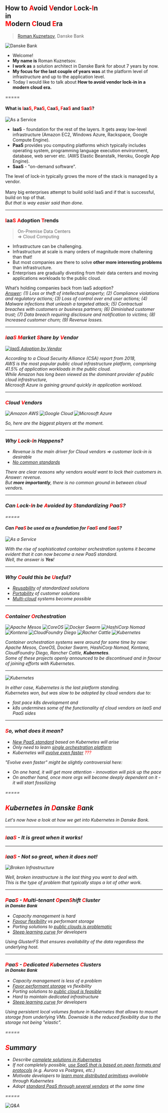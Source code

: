 ## How to <font color='red'>A</font>void <font color='red'>V</font>endor <font color='red'>L</font>ock-<font color='red'>I</font>n<br /> in <br /> <font color='red'>M</font>odern <font color='red'>C</font>loud <font color='red'>E</font>ra

> [Roman Kuznetsov](https://www.linkedin.com/in/kuznero), Danske Bank

![Danske Bank](/images/danskebank-logo.jpg)

<aside class="notes">
<ul>
<li>Welcome!</li>
<li><b>My name is</b> Roman Kuznetsov.</li>
<li><b>I work as</b> a solution architect in Danske Bank for about 7 years by now.</li>
<li><b>My focus for the last couple of years was</b> at the platform level of infrastructure and up to the application level.</li>
<li>Today I would like to talk about <b>How to avoid vendor lock-in in a modern cloud era.</b></li>
</ul>
</aside>

=====

#### What is <font color='red'>I</font>aa<font color='red'>S</font>, <font color='red'>P</font>aa<font color='red'>S</font>, <font color='red'>C</font>aa<font color='red'>S</font>, <font color='red'>F</font>aa<font color='red'>S</font> and <font color='red'>S</font>aa<font color='red'>S</font>?

![As a Service](/images/aas.png)

<aside class="notes">
<ul>
<li><b>IaaS</b> - foundation for the rest of the layers. It gets away low-level infrastructure (Amazon EC2, Windows Azure, Rackspace, Google Compute Engine).</li>
<li><b>PaaS</b> provides you computing platforms which typically includes operating system, programming language execution environment, database, web server etc. (AWS Elastic Beanstalk, Heroku, Google App Engine).</li>
<li><b>SaaS</b> - "on-demand software".</li>
</ul>
The level of lock-in typically grows the more of the stack is managed by a vendor.
<br />
<br />
Many big enterprises attempt to build solid IaaS and if that is successful, build on top of that.<br />
<i>But that is way easier said than done.</i>
</aside>

-----

### <font color='red'>I</font>aa<font color='red'>S</font> <font color='red'>A</font>doption <font color='red'>T</font>rends

> On-Premise Data Centers <br /> => Cloud Computing

<aside class="notes">
<ul>
<li>Infrastructure can be challenging.</li>
<li>Infrastructure at scale is many orders of magnitude more challening than that!</li>
<li>But most companies are there to solve <b>other more interesting problems</b> than infrastructure.</li>
<li>Enterprises are gradually divesting from their data centers and moving applications workloads to the public cloud.</li>
</ul>
What’s holding companies back from IaaS adoption?<br /> <i><a href="https://www.skyhighnetworks.com/cloud-security-blog/9-cloud-computing-security-risks-every-company-faces/">Answer</a>: (1) Loss or theft of intellectual property; (2) Compliance violations and regulatory actions; (3) Loss of control over end user actions; (4) Malware infections that unleash a targeted attack; (5) Contractual breaches with customers or business partners; (6) Diminished customer trust; (7) Data breach requiring disclosure and notification to victims; (8) Increased customer churn; (9) Revenue losses.
</aside>

-----

### <font color='red'>I</font>aa<font color='red'>S</font> <font color='red'>M</font>arket <font color='red'>S</font>hare by <font color='red'>V</font>endor

[![IaaS Adoption by Vendor](/images/iaas-adoption-by-vendor.png)](https://info.skyhighnetworks.com/WP-CSA-Survey-Custom-Applications-and-IaaS-Survey-Report_Banner-Cloud-MFE.html?Source=Website&LSource=Website)

<aside class="notes">
According to a <i>Cloud Security Alliance (CSA)</i> report from 2018,<br />
AWS is the most popular public cloud infrastructure platform, comprising 41.5% of application workloads in the public cloud.<br />
While Amazon has long been viewed as the dominant provider of public cloud infrastructure,<br />
Microsoft Azure is gaining ground quickly in application workload.
</aside>

-----

### <font color='red'>C</font>loud <font color='red'>V</font>endors

![Amazon AWS](/images/amazon-aws.png)
![Google Cloud](/images/google-cloud.jpg)
![Microsoft Azure](/images/microsoft-azure.png)

<aside class="notes">
So, here are the biggest players at the moment.
</aside>

-----

### Why <font color='red'>L</font>ock-<font color='red'>I</font>n Happens?

<ul>
<li class="fragment" data-fragment-index="1">Revenue is the main driver for Cloud vendors => customer lock-in is desirable</li>
<li class="fragment" data-fragment-index="2"><span style="text-decoration: underline;">No common standards</span></li>
</ul>

<aside class="notes">
There are clear reasons why vendors would want to lock their customers in.<br />
<i>Answer:</i> revenue.<br />
But <b>more importantly</b>, there is no common ground in between cloud vendors.
</aside>

-----

### Can <font color='red'>L</font>ock-<font color='red'>I</font>n be <font color='red'>A</font>voided by <font color='red'>S</font>tandardizing <font color='red'>P</font>aa<font color='red'>S</font>?

=====

#### Can <font color='red'>P</font>aa<font color='red'>S</font> be used as a foundation for <font color='red'>F</font>aa<font color='red'>S</font> and <font color='red'>S</font>aa<font color='red'>S</font>?

![As a Service](/images/aas-with-paas-foundation.png)

<aside class="notes">
With the rise of sophisticated container orchestration systems it became evident that it can now become a new PaaS standard.<br />
Well, the answer is <b>Yes</b>!
</aside>

-----

### Why <font color='red'>C</font>ould this be <font color='red'>U</font>seful?

<ul>
<li class="fragment" data-fragment-index="1"><span style="text-decoration: underline;">Reusability</span> of standardized solutions</li>
<li class="fragment" data-fragment-index="2"><span style="text-decoration: underline;">Portability</span> of customer solutions</li>
<li class="fragment" data-fragment-index="3"><span style="text-decoration: underline;">Multi-cloud</span> systems become possible</li>
</ul>

-----

### <font color='red'>C</font>ontainer <font color='red'>O</font>rchestration

![Apache Mesos](/images/apache-mesos.png)
![CoreOS](/images/coreos.jpg)
![Docker Swarm](/images/docker-swarm.png)
![HashiCorp Nomad](/images/hashicorp-nomad.png)
![Kontena](/images/kontena.png)
![CloudFoundry Diego](/images/cloud-foundry-diego.png)
![Racher Cattle](/images/rancher-cattle.png)
![Kubernetes](/images/kubernetes.png)

<aside class="notes">
Container orchestration systems were around for some time by now: Apache Mesos, CoreOS, Docker Swarm, HashiCorp Nomad, Kontena, CloudFoundry Diego, Rancher Cattle, <b>Kubernetes</b>.
<br />
Some of these projects openly announced to be discontinued and in favour of joining efforts with Kubernetes.
</aside>

-----

![Kubernetes](/images/winner-kubernetes.jpg)

<aside class="notes">
In either case, Kubernetes is the last platform standing.<br />
Kubernetes won, but was slow to be adopted by cloud vendors due to:<br />
<ul>
<li>fast pace k8s development and</li>
<li>k8s undermines some of the functionality of cloud vendors on IaaS and PaaS sides</li>
</aside>

-----

### <font color='red'>S</font>o, what does it mean?

<ul>
<li class="fragment" data-fragment-index="1"><span style="text-decoration: underline;">New PaaS standard</span> based on Kubernetes will arise</li>
<li class="fragment" data-fragment-index="2">Only need to learn <span style="text-decoration: underline;">single orchestration platform</span></li>
<li class="fragment" data-fragment-index="3">Kubernetes will <span style="text-decoration: underline;">evolve even faster</span> <font color='red'>???</font></li>
</ul>

<aside class="notes">
"Evolve even faster" might be slightly controversial here:
<ul>
<li>On one hand, it will get more attention - innovation will pick up the pace</li>
<li>On another hand, once more orgs will become deeply dependent on it - it will start fossilizing</li>
</ul>
</aside>

=====

## <font color='red'>K</font>ubernetes in <font color='red'>D</font>anske <font color='red'>B</font>ank

<aside class="notes">
Let's now have a look at how we get into Kubernetes in Danske Bank.
</aside>

-----

### <font color='red'>I</font>aa<font color='red'>S</font> - It is great when it works!

-----

### <font color='red'>I</font>aa<font color='red'>S</font> - Not so great, when it does not!

![Broken Infrastructure](/images/broken-infrastructure.jpg)

<aside class="notes">
Well, broken inrastructure is the last thing you want to deal with.<br />
This is the type of problem that typically stops a lot of other work.
</aside>

-----

### <font color='red'>P</font>aa<font color='red'>S</font> - <font color='red'>M</font>ulti-tenant <font color='red'>O</font>pen<font color='red'>S</font>hift <font color='red'>C</font>luster <br /> <small>in Danske Bank</small>

<ul>
<li class="fragment" data-fragment-index="1">Capacity management is hard</li>
<li class="fragment" data-fragment-index="2"><span style="text-decoration: underline;">Favour flexibility</span> vs performant storage</li>
<li class="fragment" data-fragment-index="3">Porting solutions to <span style="text-decoration: underline;">public clouds is problematic</span></li>
<li class="fragment" data-fragment-index="4"><span style="text-decoration: underline;">Steep learning curve</span> for developers</li>
</ul>

<aside class="notes">
Using GlusterFS that ensures availability of the data regardless the underlying host.
</aside>

-----

### <font color='red'>P</font>aa<font color='red'>S</font> - <font color='red'>D</font>edicated <font color='red'>K</font>ubernetes <font color='red'>C</font>lusters <br /> <small>in Danske Bank</small>

<ul>
<li class="fragment" data-fragment-index="1">Capacity management is less of a problem</li>
<li class="fragment" data-fragment-index="2"><span style="text-decoration: underline;">Favor performant storage</span> vs flexibility</li>
<li class="fragment" data-fragment-index="3">Porting solutions to <span style="text-decoration: underline;">public cloud is feasible</span></li>
<li class="fragment" data-fragment-index="4">Hard to maintain dedicated infrastructure</li>
<li class="fragment" data-fragment-index="5"><span style="text-decoration: underline;">Steep learning curve</span> for developers</li>
</ul>

<aside class="notes">
Using persistent local volumes feature in Kubernetes that allows to mount storage from underlying VMs. Downside is the reduced flexibility due to the storage not being "elastic".
</aside>

=====

## <font color='red'>S</font>ummary

<ul>
<li class="fragment" data-fragment-index="1">Describe <span style="text-decoration: underline;">complete solutions in Kubernetes</span></li>
<li class="fragment" data-fragment-index="2">If not completely possible, <span style="text-decoration: underline;">use SaaS that is based on open formats and protocols</span> (e.g. Aurora vs Postgres, etc.)</li>
<li class="fragment" data-fragment-index="3">Motivate developers to <span style="text-decoration: underline;">learn more distributed primitives</span> available through Kubernetes</li>
<li class="fragment" data-fragment-index="4">Adopt <span style="text-decoration: underline;">standard PaaS through several vendors</span> at the same time</li>
</ul>

=====

![Q&A](/images/qa.jpg)